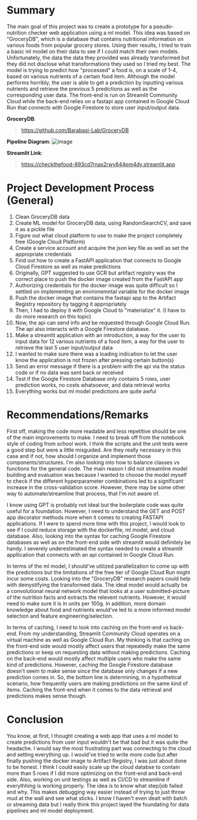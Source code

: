 # Summary

The main goal of this project was to create a prototype for a pseudo-nutrition checker web application using a ml model. This idea was based on "GroceryDB", which is a database that contains nutritional information on various foods from popular grocery stores. Using their results, I tried to train a basic ml model on their data to see if I could match their own models. Unfortunately, the data the data they provided was already transformed but they did not disclose what transformations they used so I tried my best. The model is trying to predict how "processed" a food is, on a scale of 1-4, based on various nutrients of a certain food item. Although the model performs horribly, the user is able to get a prediction by inputting various nutrients and retrieve the previous 5 predictions as well as the corresponding user data. The front-end is run on Streamlit Community Cloud while the back-end relies on a fastapi app contained in Google Cloud Run that connects with Google Firestore to store user input/output data. 

**GroceryDB**:
> https://github.com/Barabasi-Lab/GroceryDB

**Pipeline Diagram**:
![image](https://github.com/user-attachments/assets/5226f932-a639-4bbf-b224-1ae7224b4ba2)

**Streamlit Link**:
> https://checkthefood-893cd7rnas2rwy844pm4dy.streamlit.app

# Project Development Process (General)

1. Clean GroceryDB data
2. Create ML model for GroceryDB data, using RandomSearchCV, and save it as a pickle file
3. Figure out what cloud platform to use to make the project completely free (Google Cloud Platform)
4. Create a service account and acquire the json key file as well as set the appropriate credentials
5. Find out how to create a FastAPI application that connects to Google Cloud Firestore as well as make predictions
6. Originally, GPT suggested to use GCR but artifact registry was the correct place to push the docker image created from the FastAPI app
7. Authorizing credentials for the docker image was quite difficult so I settled on implementing an environemntal variable for the docker image
8. Push the docker image that contains the fastapi app to the Artifact Registry repository by tagging it appropriately
9. Then, I had to deploy it with Google Cloud to "materialize" it. (I have to do more research on this topic)
10. Now, the api can send info and be requested through Google Cloud Run. The api also interacts with a Google Firestore database.
11. Make a streamlit application with an introduction, a way for the user to input data for 12 various nutrients of a food item, a way for the user to retrieve the last 5 user input/output data
12. I wanted to make sure there was a loading indication to let the user know the application is not frozen after pressing certain button(s)
13. Send an error message if there is a problem with the api via the status code or if no data was sent back or received
14. Test if the Google Firestore Database only contains 5 rows, user prediction works, no costs whatsoever, and data retrieval works
15. Everything works but ml model predictions are quite awful

# Recommendations/Remarks

First off, making the code more readable and less repetitive should be one of the main improvements to make. I need to break off from the notebook style of coding from school work. I think the scripts and the unit tests were a good step but were a little misguided. Are they really necessary in this case and if not, how should I organize and implement those components/structures. I'm also looking into how to balance classes vs functions for the general code. The main reason I did not streamline model building and evaluation was because I wanted to choose the model myself to check if the different hyperparameter combinations led to a significant increase in the cross-validation score. However, there may be some other way to automate/streamline that process, that I'm not aware of.

I know using GPT is probably not ideal but the boilerplate code was quite useful for a foundation. However, I need to understand the GET and POST app decorator methods more when it comes to creating FASTAPI applications. If I were to spend more time with this project, I would look to see if I could reduce storage with the dockerfile, ml model, and cloud database. Also, looking into the syntax for caching Google Firestore databases as well as on the front-end side with streamlit would definitely be handy. I severely underestimated the syntax needed to create a streamlit appllication that connects with an api contained in Google Cloud Run. 

In terms of the ml model, I should've utilized parallelization to come up with the predictions but the limitations of the free tier of Google Cloud Run might incur some costs. Looking into the "GroceryDB" research papers could help with demystifying the transformed data. The ideal model would actually be a convolutional neural network model that looks at a user submitted-picture of the nutrition facts and extracts the relevent nutrients. However, it would need to make sure it is in units per 100g. In addition, more domain knowledge about food and nutrients would've led to a more informed model selection and feature engineering/selection. 

In terms of caching, I need to look into caching on the front-end vs back-end. From my understanding, Streamlit Community Cloud operates on a virtual machine as well as Google Cloud Run. My thinking is that caching on the front-end side would mostly affect users that repeatedly make the same predictions or keep on requesting data without making predictions. Caching on the back-end would mostly affect multiple users who make the same kind of predictions. However, caching the Google Firestore database doesn't seem to make sense since the database only changes if a new prediction comes in. So, the bottom line is determining, in a hypothetical scenario, how frequently users are making predictions on the same kind of items. Caching the front-end when it comes to the data retrieval and predictions makes sense though.

# Conclusion

You know, at first, I thought creating a web app that uses a ml model to create predictions from user input wouldn't be that bad but it was quite the headache. I would say the most frustrating part was connecting to the cloud and setting everything up. I would've tried to write more code but after finally pushing the docker image to Artifact Registry, I was just about done to be honest. I think I could easily scale up the cloud databse to contain more than 5 rows if I did more optimizing on the front-end and back-end side. Also, working on unit testings as well as CI/CD to streamline if everythhing is working properly. The idea is to know what step/job failed and why. This makes debugging way easier instead of trying to just throw mud at the wall and see what sticks. I know I haven't even dealt with batch or streaming data but I really think this project layed the foundating for data pipelines and ml model deployment.


